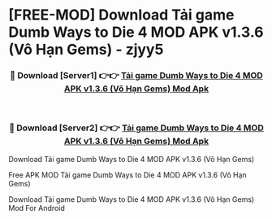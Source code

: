 # [FREE-MOD] Download Tải game Dumb Ways to Die 4 MOD APK v1.3.6 (Vô Hạn Gems) - zjyy5


<div align="center">
<h3>🔴 Download [Server1] 👉👉 <a href="https://apk-comot.site?title=Tải_game_Dumb_Ways_to_Die_4_MOD_APK_v1.3.6_(Vô_Hạn_Gems)">Tải game Dumb Ways to Die 4 MOD APK v1.3.6 (Vô Hạn Gems) Mod Apk</a></h3><br>

<h3>🔴 Download [Server2] 👉👉 <a href="https://apk-comot.site?title=Tải_game_Dumb_Ways_to_Die_4_MOD_APK_v1.3.6_(Vô_Hạn_Gems)">Tải game Dumb Ways to Die 4 MOD APK v1.3.6 (Vô Hạn Gems) Mod Apk</a></h3>
</div>



Download Tải game Dumb Ways to Die 4 MOD APK v1.3.6 (Vô Hạn Gems) 

Free APK MOD Tải game Dumb Ways to Die 4 MOD APK v1.3.6 (Vô Hạn Gems) 

Download Tải game Dumb Ways to Die 4 MOD APK v1.3.6 (Vô Hạn Gems) Mod For Android
